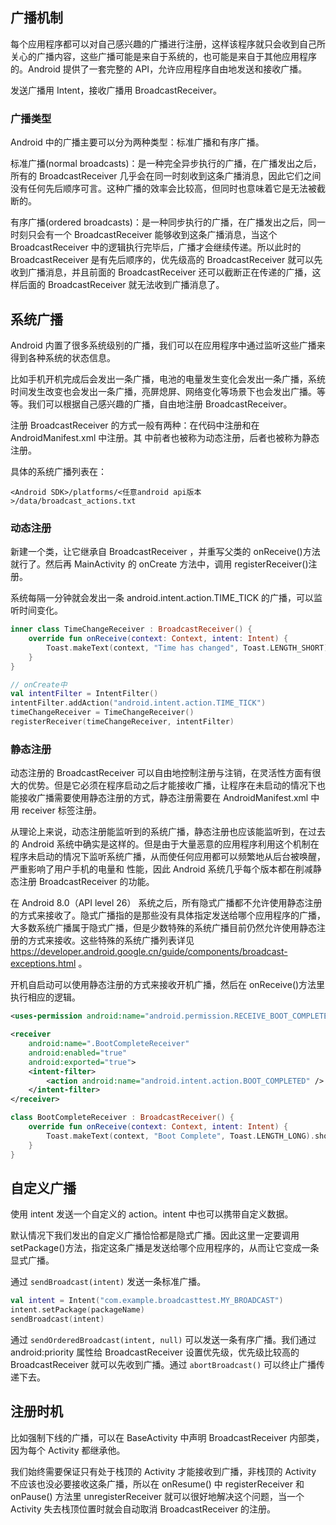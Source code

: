 ## 广播机制

每个应用程序都可以对自己感兴趣的广播进行注册，这样该程序就只会收到自己所关心的广播内容，这些广播可能是来自于系统的，也可能是来自于其他应用程序的。Android 提供了一套完整的 API，允许应用程序自由地发送和接收广播。

发送广播用 Intent，接收广播用 BroadcastReceiver。

### 广播类型

Android 中的广播主要可以分为两种类型：标准广播和有序广播。

标准广播(normal broadcasts)：是一种完全异步执行的广播，在广播发出之后，所有的 BroadcastReceiver 几乎会在同一时刻收到这条广播消息，因此它们之间没有任何先后顺序可言。这种广播的效率会比较高，但同时也意味着它是无法被截断的。

有序广播(ordered broadcasts)：是一种同步执行的广播，在广播发出之后，同一时刻只会有一个 BroadcastReceiver 能够收到这条广播消息，当这个 BroadcastReceiver 中的逻辑执行完毕后，广播才会继续传递。所以此时的 BroadcastReceiver 是有先后顺序的，优先级高的 BroadcastReceiver 就可以先收到广播消息，并且前面的 BroadcastReceiver 还可以截断正在传递的广播，这样后面的 BroadcastReceiver 就无法收到广播消息了。

## 系统广播

Android 内置了很多系统级别的广播，我们可以在应用程序中通过监听这些广播来得到各种系统的状态信息。

比如手机开机完成后会发出一条广播，电池的电量发生变化会发出一条广播，系统时间发生改变也会发出一条广播，亮屏熄屏、网络变化等场景下也会发出广播。等等。我们可以根据自己感兴趣的广播，自由地注册 BroadcastReceiver。

注册 BroadcastReceiver 的方式一般有两种：在代码中注册和在 AndroidManifest.xml 中注册。其 中前者也被称为动态注册，后者也被称为静态注册。

具体的系统广播列表在：

```
<Android SDK>/platforms/<任意android api版本>/data/broadcast_actions.txt
```

### 动态注册

新建一个类，让它继承自 BroadcastReceiver ，并重写父类的 onReceive()方法就行了。然后再 MainActivity 的 onCreate 方法中，调用 registerReceiver()注册。

系统每隔一分钟就会发出一条 android.intent.action.TIME_TICK 的广播，可以监听时间变化。

```kotlin
inner class TimeChangeReceiver : BroadcastReceiver() {
    override fun onReceive(context: Context, intent: Intent) {
        Toast.makeText(context, "Time has changed", Toast.LENGTH_SHORT).show()
    }
}

// onCreate中
val intentFilter = IntentFilter()
intentFilter.addAction("android.intent.action.TIME_TICK")
timeChangeReceiver = TimeChangeReceiver()
registerReceiver(timeChangeReceiver, intentFilter)
```

### 静态注册

动态注册的 BroadcastReceiver 可以自由地控制注册与注销，在灵活性方面有很大的优势。但是它必须在程序启动之后才能接收广播，让程序在未启动的情况下也能接收广播需要使用静态注册的方式，静态注册需要在 AndroidManifest.xml 中用 receiver 标签注册。

从理论上来说，动态注册能监听到的系统广播，静态注册也应该能监听到，在过去的 Android 系统中确实是这样的。但是由于大量恶意的应用程序利用这个机制在程序未启动的情况下监听系统广播，从而使任何应用都可以频繁地从后台被唤醒，严重影响了用户手机的电量和 性能，因此 Android 系统几乎每个版本都在削减静态注册 BroadcastReceiver 的功能。

在 Android 8.0（API level 26） 系统之后，所有隐式广播都不允许使用静态注册的方式来接收了。隐式广播指的是那些没有具体指定发送给哪个应用程序的广播，大多数系统广播属于隐式广播，但是少数特殊的系统广播目前仍然允许使用静态注册的方式来接收。这些特殊的系统广播列表详见 https://developer.android.google.cn/guide/components/broadcast-exceptions.html 。

开机自启动可以使用静态注册的方式来接收开机广播，然后在 onReceive()方法里执行相应的逻辑。

```xml
<uses-permission android:name="android.permission.RECEIVE_BOOT_COMPLETED" />

<receiver
    android:name=".BootCompleteReceiver"
    android:enabled="true"
    android:exported="true">
    <intent-filter>
        <action android:name="android.intent.action.BOOT_COMPLETED" />
    </intent-filter>
</receiver>
```

```kotlin
class BootCompleteReceiver : BroadcastReceiver() {
    override fun onReceive(context: Context, intent: Intent) {
        Toast.makeText(context, "Boot Complete", Toast.LENGTH_LONG).show()
    }
}
```

## 自定义广播

使用 intent 发送一个自定义的 action。intent 中也可以携带自定义数据。

默认情况下我们发出的自定义广播恰恰都是隐式广播。因此这里一定要调用 setPackage()方法，指定这条广播是发送给哪个应用程序的，从而让它变成一条显式广播。

通过 `sendBroadcast(intent)` 发送一条标准广播。

```kotlin
val intent = Intent("com.example.broadcasttest.MY_BROADCAST")
intent.setPackage(packageName)
sendBroadcast(intent)
```

通过 `sendOrderedBroadcast(intent, null)` 可以发送一条有序广播。我们通过 android:priority 属性给 BroadcastReceiver 设置优先级，优先级比较高的 BroadcastReceiver 就可以先收到广播。通过 `abortBroadcast()` 可以终止广播传递下去。

## 注册时机

比如强制下线的广播，可以在 BaseActivity 中声明 BroadcastReceiver 内部类，因为每个 Activity 都继承他。

我们始终需要保证只有处于栈顶的 Activity 才能接收到广播，非栈顶的 Activity 不应该也没必要接收这条广播，所以在 onResume() 中 registerReceiver 和 onPause() 方法里 unregisterReceiver 就可以很好地解决这个问题，当一个 Activity 失去栈顶位置时就会自动取消 BroadcastReceiver 的注册。
